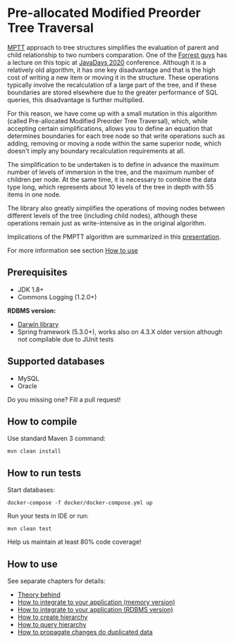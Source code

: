 # Pre-allocated Modified Preorder Tree Traversal

[MPTT](https://en.wikipedia.org/wiki/Tree_traversal) approach to tree structures simplifies the evaluation of parent 
and child relationship to two numbers comparation. One of the [Forrest guys](https://www.fg.cz/cs/forresti/tym/honza-10233)
has a lecture on this topic at [JavaDays 2020](https://javadays.cz/cs/) conference. Although it is a relatively old 
algorithm, it has one key disadvantage and that is the high cost of writing a new item or moving it in the structure. 
These operations typically involve the recalculation of a large part of the tree, and if these boundaries are stored 
elsewhere due to the greater performance of SQL queries, this disadvantage is further multiplied.

For this reason, we have come up with a small mutation in this algorithm (called Pre-allocated Modified Preorder Tree 
Traversal), which, while accepting certain simplifications, allows you to define an equation that determines boundaries 
for each tree node so that write operations such as adding, removing or moving a node within the same superior node, 
which doesn't imply any boundary recalculation requirements at all.

The simplification to be undertaken is to define in advance the maximum number of levels of immersion in the tree, 
and the maximum number of children per node. At the same time, it is necessary to combine the data type long, which 
represents about 10 levels of the tree in depth with 55 items in one node.

The library also greatly simplifies the operations of moving nodes between different levels of the tree (including 
child nodes), although these operations remain just as write-intensive as in the original algorithm.

Implications of the PMPTT algorithm are summarized in this [presentation](http://bit.ly/javadays2020).

For more information see section [How to use](#how-to-use)

## Prerequisites

- JDK 1.8+
- Commons Logging (1.2.0+)

**RDBMS version:**

- [Darwin library](https://github.com/FgForrest/Darwin)
- Spring framework (5.3.0+), works also on 4.3.X older version although not compilable due to JUnit tests

## Supported databases

- MySQL
- Oracle

Do you missing one? Fill a pull request!

## How to compile

Use standard Maven 3 command:

```
mvn clean install
```

## How to run tests

Start databases:

```
docker-compose -f docker/docker-compose.yml up 
```

Run your tests in IDE or run:

```
mvn clean test
```

Help us maintain at least 80% code coverage!

## How to use

See separate chapters for details:

- [Theory behind](pmptt_core/src/main/resources/META-INF/pmptt/docs/theory.md)
- [How to integrate to your application (memory version)](pmptt_core/src/main/resources/META-INF/pmptt/docs/how-to-integrate-memory.md)
- [How to integrate to your application (RDBMS version)](pmptt_core/src/main/resources/META-INF/pmptt/docs/how-to-integrate-rdbms.md)
- [How to create hierarchy](pmptt_core/src/main/resources/META-INF/pmptt/docs/how-to-create-hierarchy.md)
- [How to query hierarchy](pmptt_core/src/main/resources/META-INF/pmptt/docs/how-to-query-hierarchy.md)
- [How to propagate changes do duplicated data](pmptt_core/src/main/resources/META-INF/pmptt/docs/how-to-propagate-changes.md)